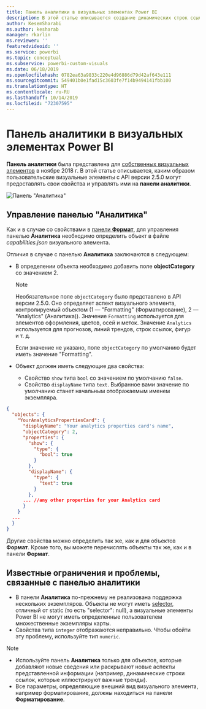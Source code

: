 ```yaml
---
title: Панель аналитики в визуальных элементах Power BI
description: В этой статье описывается создание динамических строк ссылок в визуальных элементах Power BI.
author: KesemSharabi
ms.author: kesharab
manager: rkarlin
ms.reviewer: ''
featuredvideoid: ''
ms.service: powerbi
ms.topic: conceptual
ms.subservice: powerbi-custom-visuals
ms.date: 06/18/2019
ms.openlocfilehash: 0782ea63a9833c220e4d96886d79d42af643e111
ms.sourcegitcommit: 549401b0e1fad15c3603fe7f14b9494141fbb100
ms.translationtype: HT
ms.contentlocale: ru-RU
ms.lasthandoff: 10/14/2019
ms.locfileid: "72307595"
---
```

# <a name="the-analytics-pane-in-power-bi-visuals"></a>Панель аналитики в визуальных элементах Power BI

**Панель аналитики** была представлена для [собственных визуальных элементов](https://docs.microsoft.com/power-bi/desktop-analytics-pane) в ноябре 2018 г.
В этой статье описывается, каким образом пользовательские визуальные элементы с API версии 2.5.0 могут предоставлять свои свойства и управлять ими на **панели аналитики**.

![Панель "Аналитика"](./media/visualization-pane-analytics-tab.png)

## <a name="manage-the-analytics-pane"></a>Управление панелью "Аналитика"

Как и в случае со свойствами в [панели **Формат**](https://docs.microsoft.com/power-bi/developer/visuals/custom-visual-develop-tutorial-format-options), для управления панелью **Аналитика** необходимо определить объект в файле *capabilities.json* визуального элемента.

Отличия в случае с панелью **Аналитика** заключаются в следующем:

* В определении объекта необходимо добавить поле **objectCategory** со значением 2.

    > [!NOTE]
    > Необязательное поле `objectCategory` было представлено в API версии 2.5.0. Оно определяет аспект визуального элемента, контролируемый объектом (1 — "Formatting" (Форматирование), 2 — "Analytics" (Аналитика)). Значение `Formatting` используется для элементов оформления, цветов, осей и меток. Значение `Analytics` используется для прогнозов, линий трендов, строк ссылок, фигур и т. д.
    >
    > Если значение не указано, поле `objectCategory` по умолчанию будет иметь значение "Formatting".

* Объект должен иметь следующие два свойства:
    * Свойство `show` типа `bool` со значением по умолчанию `false`.
    * Свойство `displayName` типа `text`. Выбранное вами значение по умолчанию станет начальным отображаемым именем экземпляра.

```json
{
  "objects": {
    "YourAnalyticsPropertiesCard": {
      "displayName": "Your analytics properties card's name",
      "objectCategory": 2,
      "properties": {
        "show": {
          "type": {
            "bool": true
          }
        },
        "displayName": {
          "type": {
            "text": true
          }
        },
      ... //any other properties for your Analytics card
      }
    }
  ...
  }
}
```

Другие свойства можно определить так же, как и для объектов **Формат**. Кроме того, вы можете перечислять объекты так же, как и в панели **Формат**.

## <a name="known-limitations-and-issues-of-the-analytics-pane"></a>Известные ограничения и проблемы, связанные с панелью аналитики

* В панели **Аналитика** по-прежнему не реализована поддержка нескольких экземпляров. Объекты не могут иметь [selector](https://microsoft.github.io/PowerBI-visuals/docs/concepts/objects-and-properties/#selector), отличный от static (то есть "selector": null), а визуальные элементы Power BI не могут иметь определенные пользователем множественные экземпляры карты.
* Свойства типа `integer` отображаются неправильно. Чтобы обойти эту проблему, используйте тип `numeric`.

> [!NOTE]
> * Используйте панель **Аналитика** только для объектов, которые добавляют новые сведения или раскрывают новые аспекты представленной информации (например, динамические строки ссылок, которые иллюстрируют важные тренды).
> * Все параметры, определяющие внешний вид визуального элемента, например форматирование, должны находиться на панели **Форматирование**.
